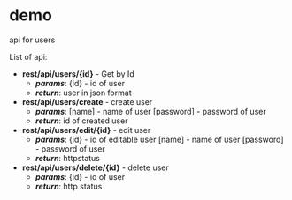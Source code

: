 # demo
api for users

List of api:
- **rest/api/users/{id}** - Get by Id 
    - ***params***:
        {id} - id of user
    - ***return***: user in json format
- **rest/api/users/create** - create user
    - ***params***:
        [name] - name of user
        [password] - password of user
    - ***return***: id of created user
- **rest/api/users/edit/{id}** - edit user
    - ***params***:
        {id} - id of editable user
        [name] - name of user
        [password] - password of user
    - ***return***: httpstatus
- **rest/api/users/delete/{id}** - delete user
    - ***params***:
        {id} - id of user
    - ***return***: http status